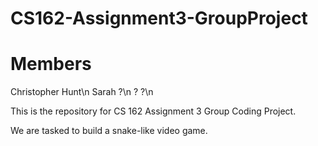 # CS162-Assignment3-GroupProject

Members
=======
Christopher Hunt\n
Sarah ?\n
? ?\n


This is the repository for CS 162 Assignment 3 Group Coding Project.

We are tasked to build a snake-like video game.

